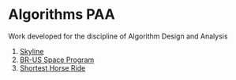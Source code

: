 # Algorithms PAA
Work developed for the discipline of Algorithm Design and Analysis

1. [Skyline](https://github.com/RooD7/algorithms_PAA/tree/master/01_skyline)
2. [BR-US Space Program](https://github.com/RooD7/algorithms_PAA/tree/master/02_BR-US_SpaceProgram)
3. [Shortest Horse Ride](https://github.com/RooD7/algorithms_PAA/tree/master/03_HorseRide)